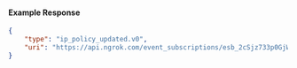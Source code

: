 <!-- Code generated for API Clients. DO NOT EDIT. -->

#### Example Response

```json
{
	"type": "ip_policy_updated.v0",
	"uri": "https://api.ngrok.com/event_subscriptions/esb_2cSjz733p0GjWfsLzVJOHLQtERA/sources/ip_policy_updated.v0"
}
```
